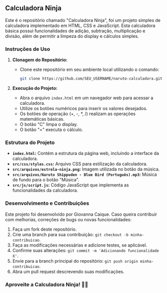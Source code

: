## Calculadora Ninja

Este é o repositório chamado "Calculadora Ninja", foi um projeto simples de calculadora implementado em HTML, CSS e JavaScript. Esta calculadora básica possui funcionalidades de adição, subtração, multiplicação e divisão, além de permitir a limpeza do display e cálculos simples.

### Instruções de Uso

1. **Clonagem do Repositório:**
   - Clone este repositório em seu ambiente local utilizando o comando:
     ```bash
     git clone https://github.com/SEU_USERNAME/naruto-calculadora.git
     ```

2. **Execução do Projeto:**
   - Abra o arquivo `index.html` em um navegador web para acessar a calculadora.
   - Utilize os botões numéricos para inserir os valores desejados.
   - Os botões de operação (+, -, *, /) realizam as operações matemáticas básicas.
   - O botão "C" limpa o display.
   - O botão "=" executa o cálculo.

### Estrutura do Projeto

- **`index.html`:** Contém a estrutura da página web, incluindo a interface da calculadora.
- **`src/css/styles.css`:** Arquivo CSS para estilização da calculadora.
- **`src/arquivos/estrela-ninja.png`:** Imagem utilizada no botão da música.
- **`src/arquivos/Naruto Shippuden - Blue Bird (Português).mp3`:** Música de fundo para o botão "Música".
- **`src/js/script.js`:** Código JavaScript que implementa as funcionalidades da calculadora.

### Desenvolvimento e Contribuições

Este projeto foi desenvolvido por Giovanna Caique.
Caso queira contribuir com melhorias, correções de bugs ou novas funcionalidades:

1. Faça um fork deste repositório.
2. Crie uma branch para sua contribuição: `git checkout -b minha-contribuicao`.
3. Faça as modificações necessárias e adicione testes, se aplicável.
4. Confirme suas alterações: `git commit -m 'Adicionando funcionalidade X'`.
5. Envie para a branch principal do repositório: `git push origin minha-contribuicao`.
6. Abra um pull request descrevendo suas modificações.

### Aproveite a Calculadora Ninja! 🧮🎶
